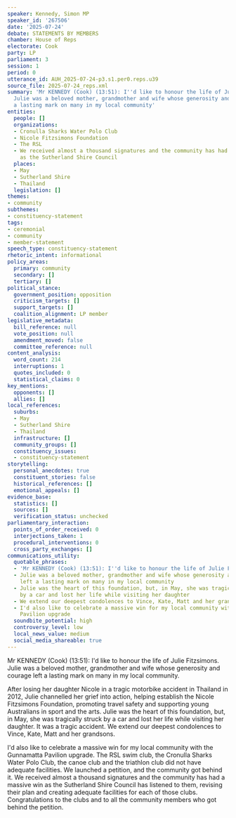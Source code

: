 ```yaml
---
speaker: Kennedy, Simon MP
speaker_id: '267506'
date: '2025-07-24'
debate: STATEMENTS BY MEMBERS
chamber: House of Reps
electorate: Cook
party: LP
parliament: 3
session: 1
period: 0
utterance_id: AUH_2025-07-24-p3.s1.per0.reps.u39
source_file: 2025-07-24_reps.xml
summary: 'Mr KENNEDY (Cook) (13:51): I''d like to honour the life of Julie Fitzsimons.
  Julie was a beloved mother, grandmother and wife whose generosity and courage left
  a lasting mark on many in my local community'
entities:
  people: []
  organizations:
  - Cronulla Sharks Water Polo Club
  - Nicole Fitzsimons Foundation
  - The RSL
  - We received almost a thousand signatures and the community has had a massive win
    as the Sutherland Shire Council
  places:
  - May
  - Sutherland Shire
  - Thailand
  legislation: []
themes:
- community
subthemes:
- constituency-statement
tags:
- ceremonial
- community
- member-statement
speech_type: constituency-statement
rhetoric_intent: informational
policy_areas:
  primary: community
  secondary: []
  tertiary: []
political_stance:
  government_position: opposition
  criticism_targets: []
  support_targets: []
  coalition_alignment: LP member
legislative_metadata:
  bill_reference: null
  vote_position: null
  amendment_moved: false
  committee_reference: null
content_analysis:
  word_count: 214
  interruptions: 1
  quotes_included: 0
  statistical_claims: 0
key_mentions:
  opponents: []
  allies: []
local_references:
  suburbs:
  - May
  - Sutherland Shire
  - Thailand
  infrastructure: []
  community_groups: []
  constituency_issues:
  - constituency-statement
storytelling:
  personal_anecdotes: true
  constituent_stories: false
  historical_references: []
  emotional_appeals: []
evidence_base:
  statistics: []
  sources: []
  verification_status: unchecked
parliamentary_interaction:
  points_of_order_received: 0
  interjections_taken: 1
  procedural_interventions: 0
  cross_party_exchanges: []
communications_utility:
  quotable_phrases:
  - 'Mr KENNEDY (Cook) (13:51): I''d like to honour the life of Julie Fitzsimons'
  - Julie was a beloved mother, grandmother and wife whose generosity and courage
    left a lasting mark on many in my local community
  - Julie was the heart of this foundation, but, in May, she was tragically struck
    by a car and lost her life while visiting her daughter
  - We extend our deepest condolences to Vince, Kate, Matt and her grandsons
  - I'd also like to celebrate a massive win for my local community with the Gunnamatta
    Pavilion upgrade
  soundbite_potential: high
  controversy_level: low
  local_news_value: medium
  social_media_shareable: true
---
```


Mr KENNEDY (Cook) (13:51): I'd like to honour the life of Julie Fitzsimons. Julie was a beloved mother, grandmother and wife whose generosity and courage left a lasting mark on many in my local community.

After losing her daughter Nicole in a tragic motorbike accident in Thailand in 2012, Julie channelled her grief into action, helping establish the Nicole Fitzsimons Foundation, promoting travel safety and supporting young Australians in sport and the arts. Julie was the heart of this foundation, but, in May, she was tragically struck by a car and lost her life while visiting her daughter. It was a tragic accident. We extend our deepest condolences to Vince, Kate, Matt and her grandsons.

I'd also like to celebrate a massive win for my local community with the Gunnamatta Pavilion upgrade. The RSL swim club, the Cronulla Sharks Water Polo Club, the canoe club and the triathlon club did not have adequate facilities. We launched a petition, and the community got behind it. We received almost a thousand signatures and the community has had a massive win as the Sutherland Shire Council has listened to them, revising their plan and creating adequate facilities for each of those clubs. Congratulations to the clubs and to all the community members who got behind the petition.